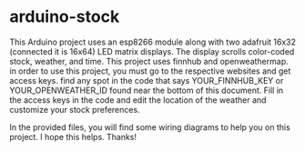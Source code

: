 # arduino-stock
This Arduino project uses an esp8266 module along with two adafruit 16x32 (connected it is 16x64) LED matrix displays. 
The display scrolls color-coded stock, weather, and time.
This project uses finnhub and openweathermap. in order to use this project, you must go
to the respective websites and get access keys. find any spot in the code that says YOUR_FINNHUB_KEY or YOUR_OPENWEATHER_ID 
found near the bottom of this document. Fill in the access keys in the code and
edit the location of the weather and customize your stock preferences.

In the provided files, you will find some wiring diagrams to help you on this project. I hope this helps. Thanks!
